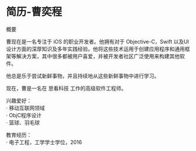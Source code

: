 # 简历-曹奕程

概要

曹现在是一名专注于 iOS 的职业开发者。他拥有对于 Objective-C，Swift 以及UI设计方面的深厚知识及多年实践经验。他将这些技术运用于创建应用程序和通用框架等解决方案，其中很多都被用户喜爱，并被开发者社区广泛使用来构建其他软件。

他总是乐于尝试新鲜事物，并且持续地从这些新鲜事物中进行学习。

现在，曹是一名在 思看科技 工作的高级软件工程师。

兴趣爱好：  
· 移动互联网领域  
· ObjC程序设计  
· 篮球、羽毛球  
  
 教育经历：  
· 电子工程，工学学士学位，2016
